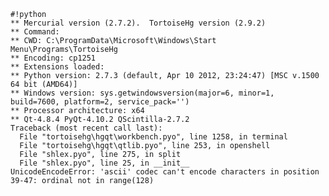     #!python
    ** Mercurial version (2.7.2).  TortoiseHg version (2.9.2)
    ** Command: 
    ** CWD: C:\ProgramData\Microsoft\Windows\Start Menu\Programs\TortoiseHg
    ** Encoding: cp1251
    ** Extensions loaded: 
    ** Python version: 2.7.3 (default, Apr 10 2012, 23:24:47) [MSC v.1500 64 bit (AMD64)]
    ** Windows version: sys.getwindowsversion(major=6, minor=1, build=7600, platform=2, service_pack='')
    ** Processor architecture: x64
    ** Qt-4.8.4 PyQt-4.10.2 QScintilla-2.7.2
    Traceback (most recent call last):
      File "tortoisehg\hgqt\workbench.pyo", line 1258, in terminal
      File "tortoisehg\hgqt\qtlib.pyo", line 253, in openshell
      File "shlex.pyo", line 275, in split
      File "shlex.pyo", line 25, in __init__
    UnicodeEncodeError: 'ascii' codec can't encode characters in position 39-47: ordinal not in range(128)
    